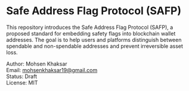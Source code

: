 # Safe Address Flag Protocol (SAFP)

This repository introduces the Safe Address Flag Protocol (SAFP), a proposed standard for embedding safety flags into blockchain wallet addresses. The goal is to help users and platforms distinguish between spendable and non-spendable addresses and prevent irreversible asset loss.

Author: Mohsen Khaksar  
Email: mohsenkhaksar19@gmail.com  
Status: Draft  
License: MIT
